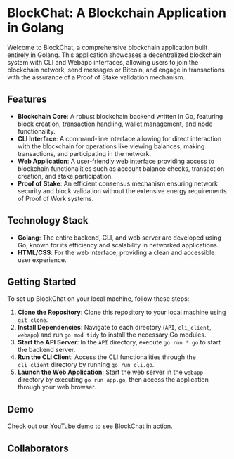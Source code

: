 # BlockChat: A Blockchain Application in Golang

Welcome to BlockChat, a comprehensive blockchain application built entirely in Golang. This application
showcases a decentralized blockchain system with CLI and Webapp interfaces, allowing users to join the
blockchain network, send messages or Bitcoin, and engage in transactions with the assurance of a Proof
of Stake validation mechanism.

## Features

- **Blockchain Core**: A robust blockchain backend written in Go, featuring block creation, transaction handling, wallet management, and node functionality.
- **CLI Interface**: A command-line interface allowing for direct interaction with the blockchain for operations like viewing balances, making transactions, and participating in the network.
- **Web Application**: A user-friendly web interface providing access to blockchain functionalities such as account balance checks, transaction creation, and stake participation.
- **Proof of Stake**: An efficient consensus mechanism ensuring network security and block validation without the extensive energy requirements of Proof of Work systems.

## Technology Stack

- **Golang**: The entire backend, CLI, and web server are developed using Go, known for its efficiency and scalability in networked applications.
- **HTML/CSS**: For the web interface, providing a clean and accessible user experience.

## Getting Started

To set up BlockChat on your local machine, follow these steps:

1. **Clone the Repository**: Clone this repository to your local machine using `git clone`.
2. **Install Dependencies**: Navigate to each directory (`API`, `cli_client`, `webapp`) and run `go mod tidy` to install the necessary Go modules.
3. **Start the API Server**: In the `API` directory, execute `go run *.go` to start the backend server.
4. **Run the CLI Client**: Access the CLI functionalities through the `cli_client` directory by running `go run cli.go`.
5. **Launch the Web Application**: Start the web server in the `webapp` directory by executing `go run app.go`, then access the application through your web browser.

## Demo

Check out our [YouTube demo](https://www.youtube.com) to see BlockChat in action.

## Collaborators

<!-- readme: collaborators -start -->
<!-- readme: collaborators -end -->
